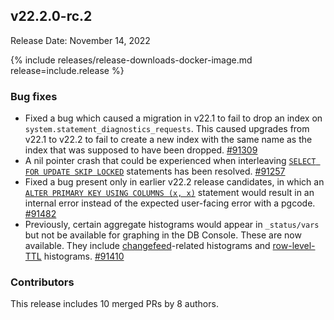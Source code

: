## v22.2.0-rc.2

Release Date: November 14, 2022

{% include releases/release-downloads-docker-image.md release=include.release %}

<h3 id="v22-2-0-rc-2-bug-fixes">Bug fixes</h3>

- Fixed a bug which caused a migration in v22.1 to fail to drop an index on `system.statement_diagnostics_requests`. This caused upgrades from v22.1 to v22.2 to fail to create a new index with the same name as the index that was supposed to have been dropped. [#91309][#91309]
- A nil pointer crash that could be experienced when interleaving [`SELECT FOR UPDATE SKIP LOCKED`](../v22.2/select-for-update.html) statements has been resolved. [#91257][#91257]
- Fixed a bug present only in earlier v22.2 release candidates, in which an [`ALTER PRIMARY KEY USING COLUMNS (x, x)`](../v22.2/alter-primary-key.html) statement would result in an internal error instead of the expected user-facing error with a pgcode. [#91482][#91482]
- Previously, certain aggregate histograms would appear in `_status/vars` but not be available for graphing in the DB Console. These are now available. They include [changefeed](../v22.2/change-data-capture-overview.html)-related histograms and [row-level-TTL](../v22.2/row-level-ttl.html) histograms. [#91410][#91410]

<h3 id="v22-2-0-rc-2-contributors">Contributors</h3>

This release includes 10 merged PRs by 8 authors.

[#91257]: https://github.com/cockroachdb/cockroach/pull/91257
[#91309]: https://github.com/cockroachdb/cockroach/pull/91309
[#91410]: https://github.com/cockroachdb/cockroach/pull/91410
[#91482]: https://github.com/cockroachdb/cockroach/pull/91482
